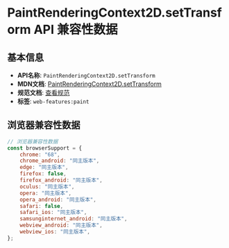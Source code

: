 # PaintRenderingContext2D.setTransform API 兼容性数据

## 基本信息

- **API名称**: `PaintRenderingContext2D.setTransform`
- **MDN文档**: [PaintRenderingContext2D.setTransform](https://developer.mozilla.org/docs/Web/API/CanvasRenderingContext2D/setTransform)
- **规范文档**: [查看规范](https://html.spec.whatwg.org/multipage/canvas.html#dom-context-2d-settransform-dev)
- **标签**: `web-features:paint`

## 浏览器兼容性数据

```javascript
// 浏览器兼容性数据
const browserSupport = {
    chrome: "68",
    chrome_android: "同主版本",
    edge: "同主版本",
    firefox: false,
    firefox_android: "同主版本",
    oculus: "同主版本",
    opera: "同主版本",
    opera_android: "同主版本",
    safari: false,
    safari_ios: "同主版本",
    samsunginternet_android: "同主版本",
    webview_android: "同主版本",
    webview_ios: "同主版本",
};

```

